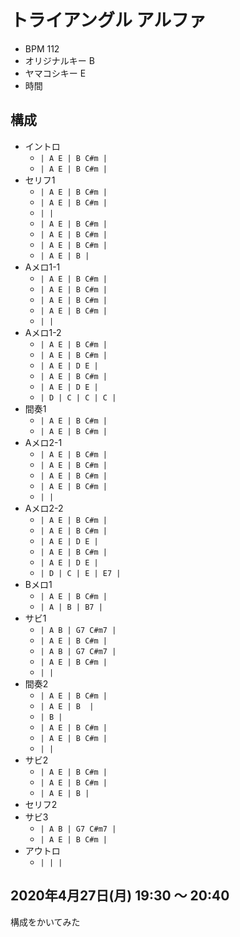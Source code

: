# トライアングル アルファ

- BPM 112
- オリジナルキー B
- ヤマコシキー E
- 時間

## 構成

- イントロ
  - `| A E | B C#m |`
  - `| A E | B C#m |`
- セリフ1
  - `| A E | B C#m |`
  - `| A E | B C#m |`
  - `| |`
  - `| A E | B C#m |`
  - `| A E | B C#m |`
  - `| A E | B C#m |`
  - `| A E | B |`
- Aメロ1-1
  - `| A E | B C#m |`
  - `| A E | B C#m |`
  - `| A E | B C#m |`
  - `| A E | B C#m |`
  - `| |`
- Aメロ1-2
  - `| A E | B C#m |`
  - `| A E | B C#m |`
  - `| A E | D E |`
  - `| A E | B C#m |`
  - `| A E | D E |`
  - `| D | C | C | C |`
- 間奏1
  - `| A E | B C#m |`
  - `| A E | B C#m |`
- Aメロ2-1
  - `| A E | B C#m |`
  - `| A E | B C#m |`
  - `| A E | B C#m |`
  - `| A E | B C#m |`
  - `| |`
- Aメロ2-2
  - `| A E | B C#m |`
  - `| A E | B C#m |`
  - `| A E | D E |`
  - `| A E | B C#m |`
  - `| A E | D E |`
  - `| D | C | E | E7 |`
- Bメロ1
  - `| A E | B C#m |`
  - `| A | B | B7 |`
- サビ1
  - `| A B | G7 C#m7 |`
  - `| A E | B C#m |`
  - `| A B | G7 C#m7 |`
  - `| A E | B C#m |`
  - `| |`
- 間奏2
  - `| A E | B C#m |`
  - `| A E | B  |`
  - `| B |`
  - `| A E | B C#m |`
  - `| A E | B C#m |`
  - `| |`
- サビ2
  - `| A E | B C#m |`
  - `| A E | B C#m |`
  - `| A E | B |`
- セリフ2
- サビ3
  - `| A B | G7 C#m7 |`
  - `| A E | B C#m |`
- アウトロ
  - `| | |`



## 2020年4月27日(月) 19:30 ～ 20:40

構成をかいてみた

